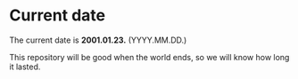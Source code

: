 # Current date

The current date is **2001.01.23.** (YYYY.MM.DD.)

This repository will be good when the world ends, so we will know how long it lasted.